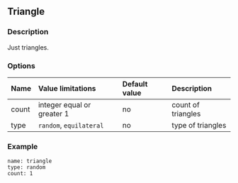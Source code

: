 ## Triangle

### Description

Just triangles.

### Options

| Name | Value limitations | Default value | Description |
|:---|:---|:---|:---|
| count | integer equal or greater 1 | no | count of triangles |
| type | `random`, `equilateral` | no | type of triangles |

### Example

```
name: triangle
type: random
count: 1
```